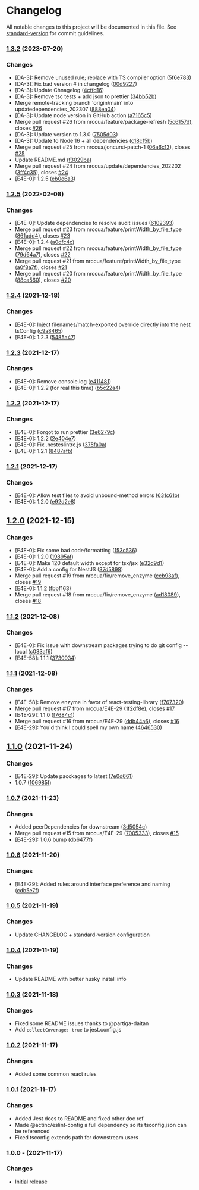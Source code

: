 # Changelog

All notable changes to this project will be documented in this file. See [standard-version](https://github.com/conventional-changelog/standard-version) for commit guidelines.

### [1.3.2](https://github.com/nrccus/eslint-config/compare/1.2.5...1.3.2) (2023-07-20)


### Changes

* [DA-3]: Remove unused rule; replace with TS compiler option ([5f6e783](https://github.com/nrccus/eslint-config/commit/5f6e7837d3f58d6a1087eb6813b6de6ec8df7b62))
* [DA-3]: Fix bad version # in changelog ([00d9227](https://github.com/nrccus/eslint-config/commit/00d9227dac0fb8a8755ab9b4645c7226925d3cca))
* [DA-3]: Update Chnagelog ([4cffd16](https://github.com/nrccus/eslint-config/commit/4cffd16ca9226cc94120b361522e9d9b0f480049))
* [DA-3]: Remove tsc tests + add json to prettier ([34bb52b](https://github.com/nrccus/eslint-config/commit/34bb52bc0cb32b1e4a47664a7e283ffedb0cb100))
* Merge remote-tracking branch 'origin/main' into updatedependencies_202307 ([888ea04](https://github.com/nrccus/eslint-config/commit/888ea04756d791b32c8148670b560ca530a7ac19))
* [DA-3]: Update node version in GitHub action ([a7165c5](https://github.com/nrccus/eslint-config/commit/a7165c5d24a095445dda1f7800619a449323d328))
* Merge pull request #26 from nrccua/feature/package-refresh ([5c6157d](https://github.com/nrccus/eslint-config/commit/5c6157d757b52b7f265bc5d5d88c1ac64d54f855)), closes [#26](https://github.com/nrccus/eslint-config/issues/26)
* [DA-3]: Update version to 1.3.0 ([7505d03](https://github.com/nrccus/eslint-config/commit/7505d0340e7412e01a51f376d2cac09a51955a14))
* [DA-3]: Update to Node 16 + all dependencies ([c18cf5b](https://github.com/nrccus/eslint-config/commit/c18cf5bd0397940f79171c5fa2fa937fc2fe583c))
* Merge pull request #25 from nrccua/joncursi-patch-1 ([06a6c13](https://github.com/nrccus/eslint-config/commit/06a6c13a83c9dc5fb4819ebc3b59b8110e9eadd2)), closes [#25](https://github.com/nrccus/eslint-config/issues/25)
* Update README.md ([f3029ba](https://github.com/nrccus/eslint-config/commit/f3029baf8ba0b140303d35b4b19edffaa758a4f1))
* Merge pull request #24 from nrccua/update/dependencies_202202 ([3ff4c35](https://github.com/nrccus/eslint-config/commit/3ff4c35342e1be6a6b91141f1fdd38f0174fa08e)), closes [#24](https://github.com/nrccus/eslint-config/issues/24)
* [E4E-0]: 1.2.5 ([eb0e6a3](https://github.com/nrccus/eslint-config/commit/eb0e6a3946bb6c990514af2235573eb5402627f7))

### [1.2.5](https://github.com/nrccus/eslint-config/compare/1.2.4...1.2.5) (2022-02-08)


### Changes

* [E4E-0]: Update dependencies to resolve audit issues ([6102393](https://github.com/nrccus/eslint-config/commit/610239354dccf786c9dfdcdcce123b3993d40a9a))
* Merge pull request #23 from nrccua/feature/printWidth_by_file_type ([861add4](https://github.com/nrccus/eslint-config/commit/861add4cdd1c29451cfa938b51725b0fc7a736a2)), closes [#23](https://github.com/nrccus/eslint-config/issues/23)
* [E4E-0]: 1.2.4 ([a0dfc4c](https://github.com/nrccus/eslint-config/commit/a0dfc4c610effae66435fb12180e32b2da0106b6))
* Merge pull request #22 from nrccua/feature/printWidth_by_file_type ([79d64a7](https://github.com/nrccus/eslint-config/commit/79d64a734c27ba8c2e1db6b2c387011f7ccf6f0f)), closes [#22](https://github.com/nrccus/eslint-config/issues/22)
* Merge pull request #21 from nrccua/feature/printWidth_by_file_type ([a0f8a7f](https://github.com/nrccus/eslint-config/commit/a0f8a7f33988909262f99b6103cc71d0ae4cd46f)), closes [#21](https://github.com/nrccus/eslint-config/issues/21)
* Merge pull request #20 from nrccua/feature/printWidth_by_file_type ([88ca560](https://github.com/nrccus/eslint-config/commit/88ca56048cd729664bcb423f2f5d251108b99315)), closes [#20](https://github.com/nrccus/eslint-config/issues/20)

### [1.2.4](https://github.com/nrccus/eslint-config/compare/1.2.3...1.2.4) (2021-12-18)


### Changes

* [E4E-0]: Inject filenames/match-exported override directly into the nest tsConfig ([c9a8465](https://github.com/nrccus/eslint-config/commit/c9a8465b511c65ce615a7d99d7fc66e7b46e1825))
* [E4E-0]: 1.2.3 ([5485a47](https://github.com/nrccus/eslint-config/commit/5485a472d1315bbfb98ac9f3e911c88d0f733bc6))

### [1.2.3](https://github.com/nrccus/eslint-config/compare/1.2.2...1.2.3) (2021-12-17)


### Changes

* [E4E-0]: Remove console.log ([e411481](https://github.com/nrccus/eslint-config/commit/e411481cd7527f73477fb4db714eedf8b3639262))
* [E4E-0]: 1.2.2 (for real this time) ([b5c22a4](https://github.com/nrccus/eslint-config/commit/b5c22a43be1b1e8310c7a21f389cb2704a1547eb))

### [1.2.2](https://github.com/nrccus/eslint-config/compare/1.2.1...1.2.2) (2021-12-17)


### Changes

* [E4E-0]: Forgot to run prettier ([3e6279c](https://github.com/nrccus/eslint-config/commit/3e6279cd041fb41e539365d49e5aca351f7af802))
* [E4E-0]: 1.2.2 ([2e404e7](https://github.com/nrccus/eslint-config/commit/2e404e786ff1a334e0723272ae16e6bde35a8c61))
* [E4E-0]: Fix .nesteslintrc.js ([375fa0a](https://github.com/nrccus/eslint-config/commit/375fa0ab7c656ee0fa7907f68983e0327782f751))
* [E4E-0]: 1.2.1 ([8487afb](https://github.com/nrccus/eslint-config/commit/8487afb19fc7ac49685a3ff03f7e8e4998bf5907))

### [1.2.1](https://github.com/nrccus/eslint-config/compare/1.2.0...1.2.1) (2021-12-17)


### Changes

* [E4E-0]: Allow test files to avoid unbound-method errors ([631c61b](https://github.com/nrccus/eslint-config/commit/631c61b2eb958863885d2dce68f23d5b17ec3d12))
* [E4E-0]: 1.2.0 ([e92d2e8](https://github.com/nrccus/eslint-config/commit/e92d2e88c2338bcabadcbbd3a10662ddf9aec3ee))

## [1.2.0](https://github.com/nrccus/eslint-config/compare/1.1.2...1.2.0) (2021-12-15)


### Changes

* [E4E-0]: Fix some bad code/formatting ([153c536](https://github.com/nrccus/eslint-config/commit/153c53626ed03299c35167906ea863e814fc1910))
* [E4E-0]: 1.2.0 ([19895af](https://github.com/nrccus/eslint-config/commit/19895afeb694bfebeb2f6247991ac647ca29aa92))
* [E4E-0]: Make 120 default width except for tsx/jsx ([e32d9d1](https://github.com/nrccus/eslint-config/commit/e32d9d1a9f63346d2c10b6036dd0cb2c17f1fc45))
* [E4E-0]: Add a config for NestJS ([37d5898](https://github.com/nrccus/eslint-config/commit/37d5898a17baa5e0f5f1f41090e21dd9ffc22649))
* Merge pull request #19 from nrccua/fix/remove_enzyme ([ccb93af](https://github.com/nrccus/eslint-config/commit/ccb93af750a58eba6b9faabf891625042852b916)), closes [#19](https://github.com/nrccus/eslint-config/issues/19)
* [E4E-0]: 1.1.2 ([fbbf163](https://github.com/nrccus/eslint-config/commit/fbbf163f434032d818ba812cab0b4c83046c81ec))
* Merge pull request #18 from nrccua/fix/remove_enzyme ([ad18089](https://github.com/nrccus/eslint-config/commit/ad18089b652e44d91eea3bbc9e380d8fb688d219)), closes [#18](https://github.com/nrccus/eslint-config/issues/18)

### [1.1.2](https://github.com/nrccus/eslint-config/compare/1.1.1...1.1.2) (2021-12-08)


### Changes

* [E4E-0]: Fix issue with downstream packages trying to do git config --local ([c033af6](https://github.com/nrccus/eslint-config/commit/c033af6c35c0abbe94dc70f8e194dfa766e57ab0))
* [E4E-58]: 1.1.1 ([3730934](https://github.com/nrccus/eslint-config/commit/373093445957e51b1a8c790ad5178725e006cb5a))

### [1.1.1](https://github.com/nrccus/eslint-config/compare/1.1.0...1.1.1) (2021-12-08)


### Changes

* [E4E-58]: Remove enzyme in favor of react-testing-library ([f767320](https://github.com/nrccus/eslint-config/commit/f7673201894b88730db2ce6689094c9a199cae7b))
* Merge pull request #17 from nrccua/E4E-29 ([1f2df8e](https://github.com/nrccus/eslint-config/commit/1f2df8e25a0fea99c441324db5bee0ab6e1d3f67)), closes [#17](https://github.com/nrccus/eslint-config/issues/17)
* [E4E-29]: 1.1.0 ([f7684c1](https://github.com/nrccus/eslint-config/commit/f7684c10607caeb23dc9a6accffaa0aba4444f12))
* Merge pull request #16 from nrccua/E4E-29 ([ddb44a6](https://github.com/nrccus/eslint-config/commit/ddb44a6a9984569e0f8130e86902d13c8a2e6daa)), closes [#16](https://github.com/nrccus/eslint-config/issues/16)
* [E4E-29]: You'd think I could spell my own name ([4646530](https://github.com/nrccus/eslint-config/commit/46465302bd6a8ad84c7f3046d00311935fb996b7))

## [1.1.0](https://github.com/nrccus/eslint-config/compare/1.0.7...1.1.0) (2021-11-24)


### Changes

* [E4E-29]: Update pacckages to latest ([7e0d661](https://github.com/nrccus/eslint-config/commit/7e0d661a3a4ff8535ef9b3d9f6aff8a11b9c1ab8))
* 1.0.7 ([106985f](https://github.com/nrccus/eslint-config/commit/106985f4f18806bed665a7917602c01087e3b20b))

### [1.0.7](https://github.com/nrccus/eslint-config/compare/1.0.6...1.0.7) (2021-11-23)


### Changes

* Added peerDependencies for downstream ([3d5054c](https://github.com/nrccus/eslint-config/commit/3d5054c1a343220bff42b062daf39c470a024f5a))
* Merge pull request #15 from nrccua/E4E-29 ([7005333](https://github.com/nrccus/eslint-config/commit/7005333744bfba086a31cf441c27aa3b75496687)), closes [#15](https://github.com/nrccus/eslint-config/issues/15)
* [E4E-29]: 1.0.6 bump ([db6477f](https://github.com/nrccus/eslint-config/commit/db6477fe1ae63ad52f3847f3740fb65b075d25fd))

### [1.0.6](https://github.com/nrccus/eslint-config/compare/1.0.5...1.0.6) (2021-11-20)


### Changes

* [E4E-29]: Added rules around interface preference and naming ([cdb5e7f](https://github.com/nrccus/eslint-config/commit/cdb5e7f7addbcb8f1b5bc5b0c355232dca84d8a0))

### [1.0.5](https://github.com/nrccus/eslint-config/compare/1.0.4...1.0.5) (2021-11-19)


### Changes

* Update CHANGELOG + standard-version configuration

### [1.0.4](https://github.com/nrccus/eslint-config/compare/1.0.3...1.0.4) (2021-11-19)


### Changes

* Update README with better husky install info

### [1.0.3](https://github.com/nrccus/eslint-config/compare/1.0.2...1.0.3) (2021-11-18)


### Changes

* Fixed some README issues thanks to @partiga-daitan
* Add `collectCoverage: true` to jest.config.js

### [1.0.2](https://github.com/nrccus/eslint-config/compare/1.0.1...1.0.2) (2021-11-17)


### Changes

* Added some common react rules

### [1.0.1](https://github.com/nrccus/eslint-config/compare/1.0.0...1.0.1) (2021-11-17)


### Changes

* Added Jest docs to README and fixed other doc ref
* Made @actinc/eslint-config a full dependency so its tsconfig.json can be referenced
* Fixed tsconfig extends path for downstream users

### 1.0.0 - (2021-11-17)


### Changes

* Initial release
